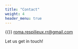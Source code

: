 ```yaml
---
title: "Contact"
weight: 4
header_menu: true
---
```


{{<icon class="fa fa-envelope">}}&nbsp;[roma.respilieux.rr@gmail.com](mailto:roma.respilieux.rr@gmail.com)

Let us get in touch!

